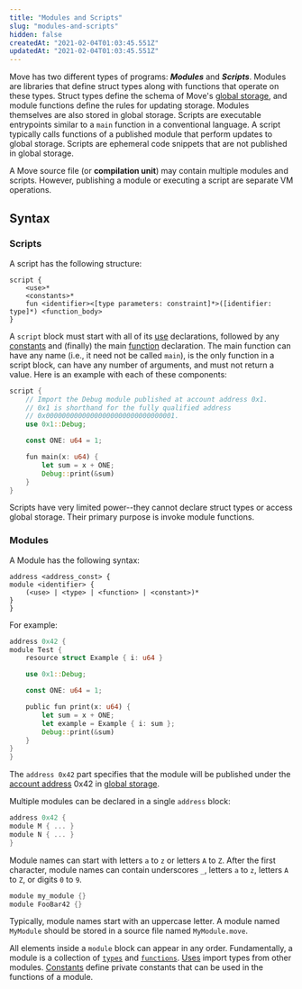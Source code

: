 ```yaml
---
title: "Modules and Scripts"
slug: "modules-and-scripts"
hidden: false
createdAt: "2021-02-04T01:03:45.551Z"
updatedAt: "2021-02-04T01:03:45.551Z"
---
```

Move has two different types of programs: ***Modules*** and ***Scripts***. Modules are libraries that define struct types along with functions that operate on these types. Struct types define the schema of Move's [global storage](global-storage-structure.md), and module functions define the rules for updating storage. Modules themselves are also stored in global storage. Scripts are executable entrypoints similar to a `main` function in a conventional language. A script typically calls functions of a published module that perform updates to global storage. Scripts are ephemeral code snippets that are not published in global storage.

A Move source file (or **compilation unit**) may contain multiple modules and scripts. However, publishing a module or executing a script are separate VM operations.

## Syntax

### Scripts

A script has the following structure:
```
script {
    <use>*
    <constants>*
    fun <identifier><[type parameters: constraint]*>([identifier: type]*) <function_body>
}
```
A `script` block must start with all of its [use](uses.md) declarations, followed by any [constants](constants.md) and (finally) the main
[function](functions.md) declaration.
The main function can have any name (i.e., it need not be called `main`), is the only function in a script block, can have any number of
arguments, and must not return a value. Here is an example with each of these components:
```rust
script {
    // Import the Debug module published at account address 0x1.
    // 0x1 is shorthand for the fully qualified address
    // 0x00000000000000000000000000000001.
    use 0x1::Debug;

    const ONE: u64 = 1;

    fun main(x: u64) {
        let sum = x + ONE;
        Debug::print(&sum)
    }
}
```

Scripts have very limited power--they cannot declare struct types or access global storage. Their primary purpose is invoke module functions.

### Modules

A Module has the following syntax:
```
address <address_const> {
module <identifier> {
    (<use> | <type> | <function> | <constant>)*
}
}
```

For example:
```rust
address 0x42 {
module Test {
    resource struct Example { i: u64 }

    use 0x1::Debug;

    const ONE: u64 = 1;

    public fun print(x: u64) {
        let sum = x + ONE;
        let example = Example { i: sum };
        Debug::print(&sum)
    }
}
}
```

The `address 0x42` part specifies that the module will be published under the [account address](address.md) 0x42 in [global storage](global-storage-structure.md).

Multiple modules can be declared in a single `address` block:

```rust
address 0x42 {
module M { ... }
module N { ... }
}
```
Module names can start with letters `a` to `z` or letters `A` to `Z`. After the first character, module names can contain underscores `_`, letters `a` to `z`, letters `A` to `Z`, or digits `0` to `9`.
```rust
module my_module {}
module FooBar42 {}
```
Typically, module names start with an uppercase letter. A module named `MyModule` should be stored in a source file named `MyModule.move`.


All elements inside a `module` block can appear in any order.
Fundamentally, a module is a collection of [`types`](structs-and-resources.md) and
[`functions`](functions.md). [Uses](uses.md) import types from other modules. [Constants](constants.md) define private constants that can be used in the functions of a module.